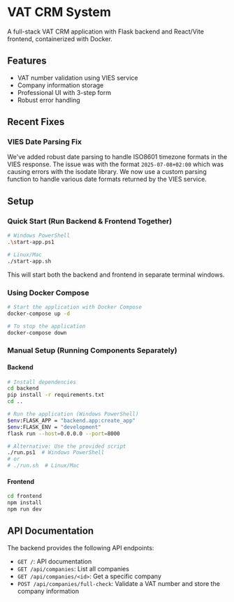 # VAT CRM System

A full-stack VAT CRM application with Flask backend and React/Vite frontend, containerized with Docker.

## Features

- VAT number validation using VIES service
- Company information storage
- Professional UI with 3-step form
- Robust error handling

## Recent Fixes

### VIES Date Parsing Fix

We've added robust date parsing to handle ISO8601 timezone formats in the VIES response. The issue was with the format `2025-07-08+02:00` which was causing errors with the isodate library. We now use a custom parsing function to handle various date formats returned by the VIES service.

## Setup

### Quick Start (Run Backend & Frontend Together)

```bash
# Windows PowerShell
.\start-app.ps1

# Linux/Mac
./start-app.sh
```

This will start both the backend and frontend in separate terminal windows.

### Using Docker Compose

```bash
# Start the application with Docker Compose
docker-compose up -d

# To stop the application
docker-compose down
```

### Manual Setup (Running Components Separately)

#### Backend

```bash
# Install dependencies
cd backend
pip install -r requirements.txt
cd ..

# Run the application (Windows PowerShell)
$env:FLASK_APP = "backend.app:create_app"
$env:FLASK_ENV = "development" 
flask run --host=0.0.0.0 --port=8000

# Alternative: Use the provided script
./run.ps1  # Windows PowerShell
# or
# ./run.sh  # Linux/Mac
```

#### Frontend

```bash
cd frontend
npm install
npm run dev
```

## API Documentation

The backend provides the following API endpoints:

- `GET /`: API documentation
- `GET /api/companies`: List all companies
- `GET /api/companies/<id>`: Get a specific company
- `POST /api/companies/full-check`: Validate a VAT number and store the company information

